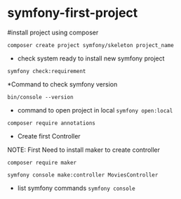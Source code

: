 # symfony-first-project

#install project using composer

`composer create project symfony/skeleton project_name`

* check system ready to install new symfony project

`symfony check:requirement`

*Command to check symfony version

`bin/console --version`

* command to open project in local
`symfony open:local`

`composer require annotations`

* Create first Controller

NOTE: First Need to install maker to create controller

`composer require maker`

`symfony console make:controller MoviesController`

* list symfony commands
`symfony console`
